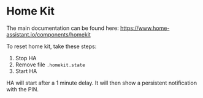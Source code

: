 # Home Kit

The main documentation can be found here: https://www.home-assistant.io/components/homekit

To reset home kit, take these steps:

1. Stop HA
2. Remove file `.homekit.state`
3. Start HA

HA will start after a 1 minute delay. It will then show a persistent notification with the PIN.